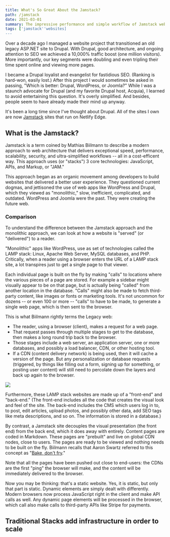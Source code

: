 ```yaml
---
title: What's So Great About the Jamstack?
path: /jamstack
date: 2021-03-01
summary: The impressive performance and simple workflow of Jamstack websites is leaving monolithic apps and practices behind.
tags: ['jamstack''websites]
---
```


Over a decade ago I managed a website project that transitioned an old legacy ASP.NET site to Drupal. With Drupal, good architecture, and ongoing attention to SEO we achieved a 10,000% traffic boost (one million visitors). More importantly, our key segments were doubling and even tripling their time spent online and viewing more pages. 

I became a Drupal loyalist and evangelist for fastidious SEO. (Ranking is hard-won, easily lost.) After this project I would sometimes be asked in passing, "Which is better: Drupal, WordPress, or Joomla?" While I was a staunch advocate for Drupal (and my favorite Drupal host, Acquia), I learned to avoid entertaining this question. It's overly simplified. And besides, people seem to have already made their mind up anyway.

It's been a long time since I've thought about Drupal. All of the sites I own are now <a href="https://jamstack.org/" target="blank">Jamstack</a> sites that run on Netlify Edge. 

## What is the Jamstack? 

Jamstack is a term coined by Mathias Biilmann to describe a modern approach to web architecture that delivers exceptional speed, performance, scalability, security, and ultra-simplified workflows -- all in a cost-efficent way. This approach uses (or "stacks") 3 core technologies: JavaScript, APIs, and Markup, or "JAM." 

This approach began as an organic movement among developers to build websites that delivered a better user experience. They questioned current dogmas, and  jettisoned the use of web apps like WordPress and Drupal, which they viewed as "monolithic," slow, inefficient, complicated, and outdated. WordPress and Joomla were the past. They were creating the future web.

### Comparison

To understand the difference between the Jamstack approach and the monolithic approach, we can look at how a website is "served" (or "delivered") to a reader. 

"Monolithic" apps like WordPress, use as set of technologies called the LAMP stack: Linux, Apache Web Server, MySQL databases, and PHP.  Critically, when a reader using a browser enters the URL of a LAMP stack site, a lot transpires just to get a single page to that viewer.

Each individual page is built on the fly by making "calls" to locations where the various pieces of a page are stored. For example a sidebar might visually appear to be on that page, but is actually being "called" from another location in the database. "Calls" might also be made to fetch third-party content, like images or fonts or marketing tools. It's not uncommon for dozens -- or even 100 or more -- "calls" to have to be made, to generate a single web page, which is then sent to the browser. 

This is what Biilmann rightly terms the Legacy web:
* The reader, using a browser (client), makes a request for a web page. 
* That request passes through multiple stages to get to the database, then makes a long round trip back to the browser. 
* Those stages include a web server, an application server, one or more databases, and possibly a load balancer, CDN, or other hosting tool. 
* If a CDN (content delivery network) is being used, then it will cache a version of the page. But any personalization or database requests (triggered, by things like filling out a form, signing up for something, or posting user content) will still need to percolate down the layers and back up again to the browser.

<img src="https://res.cloudinary.com/icecloud7/image/upload/q_auto,f_auto/v1614574590/SignalFox/evolution-of-web_ynrwep.png">

Furthermore, these LAMP stack websites are made up of a "front-end" and "back-end." (The front-end includes all the code that creates the visual look and feel of the site. The back-end includes the CMS which users log in to, to post, edit articles, upload photos, and possibly other data, add SEO tags like meta descriptions, and so on. The information is stored in a database.) 

By contrast, a Jamstack site decouples the visual presentation (the front end) from the back end, which it does away with entirely. 
Content pages are coded in Markdown. These pages are "prebuilt" and live on global CDN nodes, close to users. The pages are ready to be viewed and nothing needs to be built on the fly. Biilmann recalls that Aaron Swartz referred to this concept as "<a href="http://www.aaronsw.com/weblog/000404" target="blank">Bake, don't fry</a>." 

Note that all the pages have been pushed out close to end-users: the CDNs are the first "ping" the browser will make, and the content will be immediately delivered to the browser.

Now you may be thinking: that's a static website. Yes, it is static, but only that part is static. Dynamic elements are simply dealt with differently. Modern browsers now process JavaScript right in the client and make API calls as well. Any dynamic page elements will be processed in the browser, which call also make calls to third-party APIs like Stripe for payments. 


## Traditional Stacks add infrastructure in order to scale
